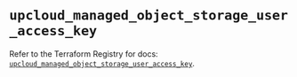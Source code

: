 # `upcloud_managed_object_storage_user_access_key`

Refer to the Terraform Registry for docs: [`upcloud_managed_object_storage_user_access_key`](https://registry.terraform.io/providers/upcloudltd/upcloud/5.23.1/docs/resources/managed_object_storage_user_access_key).
